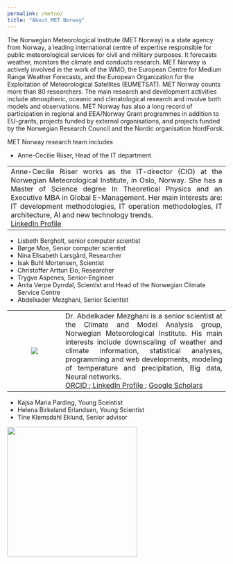```yaml
---
permalink: /metno/
title: "About MET Norway"
---
```



The Norwegian Meteorological Institute (MET Norway) is a state agency from Norway, a leading international centre of expertise responsible for public meteorological services for civil and military purposes. It forecasts weather, monitors the climate and conducts research. MET Norway is actively involved in the work of the WMO, the European Centre for Medium Range Weather Forecasts, and the European Organization for the Exploitation of Meteorological Satellites (EUMETSAT). MET Norway counts more than 80 researchers. The main research and development activities include atmospheric, oceanic and climatological research and involve both models and observations. MET Norway has also a long record of participation in regional and EEA/Norway Grant programmes in addition to EU-grants, projects funded by external organisations, and projects funded by the Norwegian Research Council and the Nordic organisation NordForsk.

MET Norway research team includes
 * Anne-Cecilie Riiser, Head of the IT department

 <table>
 <tr>
 <td align="justify">
 Anne-Cecilie Riiser works as the IT-director (CIO) at the Norwegian Meteorological Institute, in Oslo, Norway. She has a Master of Science degree In Theoretical Physics and an Executive MBA in Global E-Management. Her main interests are: IT development methodologies, IT operation methodologies, IT architecture, AI and new technology trends.<br>
 <a href="https://www.linkedin.com/in/anne-cecilie-riiser-b8885b/"> LinkedIn Profile </a>
 </td>
 </tr>
 </table>

 * Lisbeth Bergholt, senior computer scientist
 * Børge Moe, Senior computer scientist
 * Nina Elisabeth Larsgård, Researcher
 * Isak Buhl Mortensen, Scientist
 * Christoffer Artturi Elo, Researcher
 * Trygve Aspenes, Senior-Engineer
 * Anita Verpe Dyrrdal, Scientist and Head of the Norwegian Climate Service Centre
 * Abdelkader Mezghani, Senior Scientist
 
 <table>
 <tr>
 <td width="25%" ><center> <img src="/assets/images/bio/Abdelkader_Mezghani.png"/> </center></td>
  <td align="justify">
 Dr. Abdelkader Mezghani is a senior scientist at the Climate and Model Analysis group, Norwegian Meteorological Institute. His main interests include downscaling of weather and climate information, statistical analyses, programming and web developments, modeling of temperature and precipitation, Big data, Neural networks.<br>
 <a href="https://orcid.org/0000-0003-2825-5884"> ORCID </a>;<a href="https://no.linkedin.com/in/abdelkader-mezghani-8a3aa127"> LinkedIn Profile </a>; <a href="https://scholar.google.com/citations?user=oeIMYnUAAAAJ&hl=en"> Google Scholars </a>
 </td>
 </tr>
 </table>
 
 * Kajsa Maria Parding, Young Sceintist
 * Helena Birkeland Erlandsen, Young Scientist
 * Tine Klemsdahl Eklund, Senior advisor


<img src="assets/images/Met_RGB_Horisontal_ENG.jpg" width="300"/>
